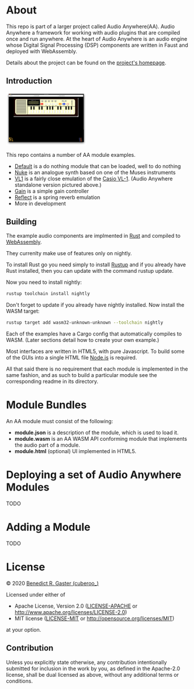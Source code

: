 # About

This repo is part of a larger project called Audio Anywhere(AA). Audio Anywhere a 
framework for working with audio plugins that are compiled once and run anywhere.
At the heart of Audio Anywhere is an audio engine whose Digital Signal Processing (DSP) components are written in Faust and deployed with WebAssembly. 

Details about the project can be found on the [project's homepage](https://muses-dmi.github.io/projects/).

## Introduction

<img src="./images/vl1-emulation-screenshot.png" style="width:220px;">

This repo contains a number of AA module examples. 

* [Default](https://github.com/bgaster/aa_examples/tree/master/default) is a do nothing module that can be loaded, well to do nothing
* [Nuke](https://github.com/bgaster/aa_examples/tree/master/nuke) is an analogue synth based on one of the Muses instruments
* [VL1](https://github.com/bgaster/aa_examples/tree/master/vl1) is a fairly close emulation of the [Casio VL-1](https://en.wikipedia.org/wiki/Casio_VL-1). (Audio Anywhere standalone version pictured above.)
* [Gain](https://github.com/bgaster/aa_examples/tree/master/gain) is a simple gain controller
* [Reflect](https://github.com/bgaster/aa_examples/tree/master/reflect) is a spring reverb emulation
* More in development

## Building

The example audio components are implmented in  [Rust](https://www.rust-lang.org/) and compiled to [WebAssembly](https://webassembly.org/).

They currenlty make use of features only on nightly.

To install Rust go you need simply to install [Rustup](https://rustup.rs/) and 
if you already have Rust installed, then you can update with the command rustup update.

Now you need to install nightly:

```bash
rustup toolchain install nightly
```
Don't forget to update if you already have nightly installed. Now install the WASM target:

```bash
rustup target add wasm32-unknown-unknown --toolchain nightly
```

Each of the examples have a Cargo config that automatically compiles to WASM. (Later sections detail how to create your own example.)

Most interfaces are written in HTML5, with pure Javascript. To build some of the GUIs into a single HTML file [Node.js](https://nodejs.org/en/) is required.

All that said there is no requirement that each module is implemented in the same fashion, and as such to build a particular module see the corresponding readme in its directory.

# Module Bundles

An AA module must consist of the following:

* **module.json** is a description of the module, which is used to load it.
* **module.wasm** is an AA WASM API conforming module that implements the audio part of a module.
* **module.html** (optional) UI implemented in HTML5.

# Deploying a set of Audio Anywhere Modules

TODO

# Adding a Module

TODO

# License
© 2020 [Benedict R. Gaster (cuberoo_)](https://bgaster.github.io/)

Licensed under either of

 * Apache License, Version 2.0
   ([LICENSE-APACHE](LICENSE-APACHE) or http://www.apache.org/licenses/LICENSE-2.0)
 * MIT license
   ([LICENSE-MIT](LICENSE-MIT) or http://opensource.org/licenses/MIT)

at your option.

## Contribution

Unless you explicitly state otherwise, any contribution intentionally submitted
for inclusion in the work by you, as defined in the Apache-2.0 license, shall be
dual licensed as above, without any additional terms or conditions.
